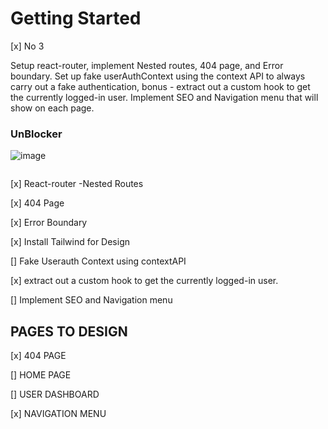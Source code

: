 # Getting Started

[x] No 3

Setup react-router, implement Nested routes, 404 page, and Error boundary. Set up fake userAuthContext using the context API to always carry out a fake authentication, bonus - extract out a custom hook to get the currently logged-in user. Implement SEO and Navigation menu that will show on each page.

### UnBlocker

![image](https://user-images.githubusercontent.com/53145644/199037027-3a7a1d9b-71b5-43dd-a6a2-27d8429b15da.png)


```

```

[x] React-router -Nested Routes

[x] 404 Page

[x] Error Boundary

[x] Install Tailwind for Design

[] Fake Userauth Context using contextAPI

[x] extract out a custom hook to get the currently logged-in user.

[] Implement SEO and Navigation menu

## PAGES TO DESIGN

[x] 404 PAGE

[] HOME PAGE

[] USER DASHBOARD

[x] NAVIGATION MENU
